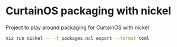 # CurtainOS packaging with nickel
Project to play around packaging for CurtainOS with nickel
```sh
nix run nickel -- -f packages.ncl export --format toml
```
